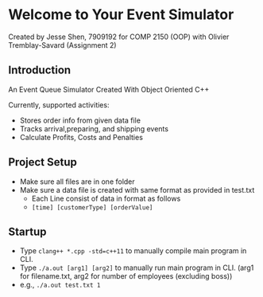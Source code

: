 # Welcome to Your Event Simulator

Created by Jesse Shen, 7909192 for COMP 2150 (OOP) with Olivier Tremblay-Savard
(Assignment 2)

## Introduction
An Event Queue Simulator Created With Object Oriented C++

Currently, supported activities:
* Stores order info from given data file
* Tracks arrival,preparing, and shipping events
* Calculate Profits, Costs and Penalties

## Project Setup
* Make sure all files are in one folder
* Make sure a data file is created with same format as provided in test.txt
  - Each Line consist of data in format as follows
  - `[time] [customerType] [orderValue]`

## Startup
* Type `clang++ *.cpp -std=c++11` to manually compile main program in CLI.
* Type `./a.out [arg1] [arg2]` to manually run main program in CLI. (arg1 for filename.txt, arg2 for number of employees (excluding boss))
* e.g., `./a.out test.txt 1`